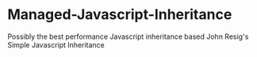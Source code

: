 Managed-Javascript-Inheritance
==============================

Possibly the best performance Javascript inheritance based John Resig's Simple Javascript Inheritance